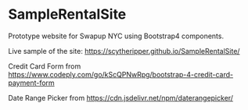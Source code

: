 # SampleRentalSite
Prototype website for Swapup NYC using Bootstrap4 components.

Live sample of the site: https://scytheripper.github.io/SampleRentalSite/

Credit Card Form from https://www.codeply.com/go/kScQPNwRpg/bootstrap-4-credit-card-payment-form

Date Range Picker from https://cdn.jsdelivr.net/npm/daterangepicker/
